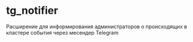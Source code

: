 # tg_notifier
Расширение для информирования администраторов о происходящих в кластере события через месендер Telegram
